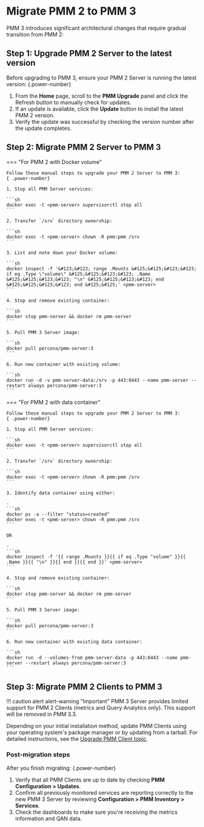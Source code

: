 # Migrate PMM 2 to PMM 3

PMM 3 introduces significant architectural changes that require gradual transition from PMM 2:

## Step 1: Upgrade PMM 2 Server to the latest version

Before upgrading to PMM 3, ensure your PMM 2 Server is running the latest version:
{.power-number}

1. From the **Home** page, scroll to the **PMM Upgrade** panel and click the Refresh button to manually check for updates.
2. If an update is available, click the **Update** button to install the latest PMM 2 version.
3. Verify the update was successful by checking the version number after the update completes.

## Step 2: Migrate PMM 2 Server to PMM 3

=== "For PMM 2 with Docker volume"

    Follow these manual steps to upgrade your PMM 2 Server to PMM 3:
    { .power-number}

    1. Stop all PMM Server services:

    ```sh
    docker exec -t <pmm-server> supervisorctl stop all
    ```

    2. Transfer `/srv` directory ownership:

    ```sh
    docker exec -t <pmm-server> chown -R pmm:pmm /srv
    ```

    3. List and note down your Docker volume:
   
    ```sh
    docker inspect -f '&#123;&#123; range .Mounts &#125;&#125;&#123;&#123; if eq .Type \"volume\" &#125;&#125;&#123;&#123; .Name &#125;&#125;&#123;&#123; "\n" &#125;&#125;&#123;&#123; end &#125;&#125;&#123;&#123; end &#125;&#125;' <pmm-server>
    ```

    4. Stop and remove existing container:

    ```sh
    docker stop pmm-server && docker rm pmm-server
    ```

    5. Pull PMM 3 Server image:

    ```sh
    docker pull percona/pmm-server:3
    ```

    6. Run new container with existing volume:
   
    ```sh
    docker run -d -v pmm-server-data:/srv -p 443:8443 --name pmm-server --restart always percona/pmm-server:3
    ```

=== "For PMM 2 with data container"

    Follow these manual steps to upgrade your PMM 2 Server to PMM 3:
    { .power-number}

    1. Stop all PMM Server services:

    ```sh
    docker exec -t <pmm-server> supervisorctl stop all
    ```

    2. Transfer `/srv` directory ownership:

    ```sh
    docker exec -t <pmm-server> chown -R pmm:pmm /srv
    ```

    3. Identify data container using either:
   
    - 
    ```sh
    docker ps -a --filter "status=created"
    docker exec -t <pmm-server> chown -R pmm:pmm /srv
    ```
    
    OR

    - 
    ```sh
    docker inspect -f '{{ range .Mounts }}{{ if eq .Type "volume" }}{{ .Name }}{{ "\n" }}{{ end }}{{ end }}' <pmm-server>
    ``` 
    
    4. Stop and remove existing container:

    ```sh
    docker stop pmm-server && docker rm pmm-server
    ```

    5. Pull PMM 3 Server image:
   
    ```sh
    docker pull percona/pmm-server:3
    ``` 

    6. Run new container with existing data container:

    ```sh
    docker run -d --volumes-from pmm-server-data -p 443:8443 --name pmm-server --restart always percona/pmm-server:3
    ``` 

## Step 3: Migrate PMM 2 Clients to PMM 3

!!! caution alert alert-warning "Important"
    PMM 3 Server provides limited support for PMM 2 Clients (metrics and Query Analytics only). This support will be removed in PMM 3.3.

Depending on your initial installation method, update PMM Clients using your operating system's package manager or by updating from a tarball.
For detailed instructions, see the [Upgrade PMM Client topic](../pmm-upgrade/upgrade_client.md).

### Post-migration steps

After you finish migrating:
{.power-number}

1. Verify that all PMM Clients are up to date by checking **PMM Configuration > Updates**.
2. Confirm all previously monitored services are reporting correctly to the new PMM 3 Server by reviewing **Configuration > PMM Inventory > Services**.
3. Check the dashboards to make sure you're receiving the metrics information and QAN data.
